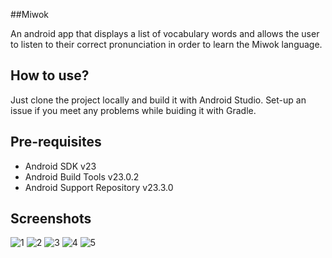 ##Miwok

An android app that displays a list of vocabulary words and allows the user to listen to their correct pronunciation in order to learn the Miwok language.

How to use?
-----------
Just clone the project locally and build it with Android Studio. Set-up an issue if you meet any problems while buiding it with Gradle.

Pre-requisites
--------------
- Android SDK v23
- Android Build Tools v23.0.2
- Android Support Repository v23.3.0


Screenshots
-----------
![1](https://cloud.githubusercontent.com/assets/12759088/17656473/2434e0bc-62d8-11e6-8180-be9c063b0cb1.png)
![2](https://cloud.githubusercontent.com/assets/12759088/17656475/26fb5542-62d8-11e6-802a-13431ac8175f.png)
![3](https://cloud.githubusercontent.com/assets/12759088/17656477/28e1459c-62d8-11e6-8faf-e231fe62d5cc.png)
![4](https://cloud.githubusercontent.com/assets/12759088/17656479/2a8799be-62d8-11e6-99f7-b1143543cc5f.png)
![5](https://cloud.githubusercontent.com/assets/12759088/17656482/2d05f744-62d8-11e6-9643-c2252a003d5c.png)

